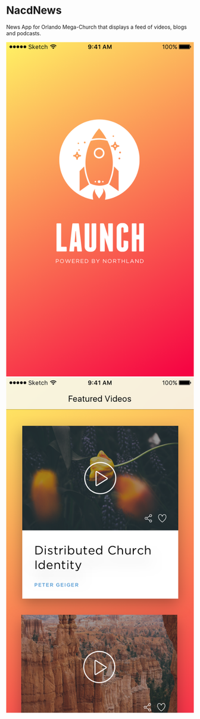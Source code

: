 # NacdNews

News App for Orlando Mega-Church that displays a feed of videos, blogs and podcasts.

![Home](https://github.com/wiseguy16/NacdNews/blob/master/HomeScreen.PNG)
![FeturedVideos](https://github.com/wiseguy16/NacdNews/blob/master/FeaturedVideos.PNG)
